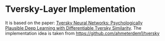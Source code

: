 # Tversky-Layer Implementation

It is based on the paper: [Tversky Neural Networks: Psychologically Plausible Deep Learning with Differentiable Tversky Similarity](https://arxiv.org/abs/2506.11035).
The implementation idea is taken from https://github.com/ahmeterdem1/tversky